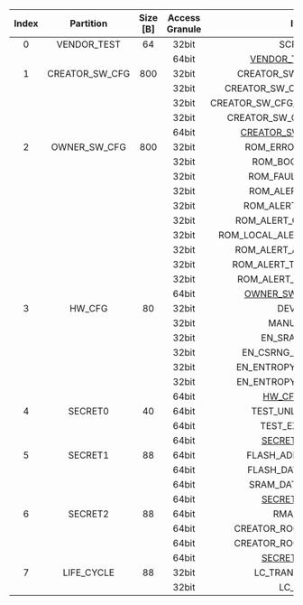 <!--
DO NOT EDIT THIS FILE DIRECTLY.
It has been generated with ./util/design/gen-otp-mmap.py
-->

|  Index  |   Partition    |  Size [B]  |  Access Granule  |                         Item                          |  Byte Address  |  Size [B]  |
|:-------:|:--------------:|:----------:|:----------------:|:-----------------------------------------------------:|:--------------:|:----------:|
|    0    |  VENDOR_TEST   |     64     |      32bit       |                        SCRATCH                        |     0x000      |     56     |
|         |                |            |      64bit       |    [VENDOR_TEST_DIGEST](#Reg_vendor_test_digest_0)    |     0x038      |     8      |
|    1    | CREATOR_SW_CFG |    800     |      32bit       |                CREATOR_SW_CFG_AST_CFG                 |     0x040      |    256     |
|         |                |            |      32bit       |              CREATOR_SW_CFG_ROM_EXT_SKU               |     0x140      |     4      |
|         |                |            |      32bit       |           CREATOR_SW_CFG_USE_SW_RSA_VERIFY            |     0x144      |     4      |
|         |                |            |      32bit       |              CREATOR_SW_CFG_KEY_IS_VALID              |     0x148      |     8      |
|         |                |            |      64bit       | [CREATOR_SW_CFG_DIGEST](#Reg_creator_sw_cfg_digest_0) |     0x358      |     8      |
|    2    |  OWNER_SW_CFG  |    800     |      32bit       |                  ROM_ERROR_REPORTING                  |     0x360      |     4      |
|         |                |            |      32bit       |                   ROM_BOOTSTRAP_EN                    |     0x364      |     4      |
|         |                |            |      32bit       |                  ROM_FAULT_RESPONSE                   |     0x368      |     4      |
|         |                |            |      32bit       |                  ROM_ALERT_CLASS_EN                   |     0x36C      |     4      |
|         |                |            |      32bit       |                 ROM_ALERT_ESCALATION                  |     0x370      |     4      |
|         |                |            |      32bit       |               ROM_ALERT_CLASSIFICATION                |     0x374      |    320     |
|         |                |            |      32bit       |            ROM_LOCAL_ALERT_CLASSIFICATION             |     0x4B4      |     64     |
|         |                |            |      32bit       |                ROM_ALERT_ACCUM_THRESH                 |     0x4F4      |     16     |
|         |                |            |      32bit       |               ROM_ALERT_TIMEOUT_CYCLES                |     0x504      |     16     |
|         |                |            |      32bit       |                ROM_ALERT_PHASE_CYCLES                 |     0x514      |     64     |
|         |                |            |      64bit       |   [OWNER_SW_CFG_DIGEST](#Reg_owner_sw_cfg_digest_0)   |     0x678      |     8      |
|    3    |     HW_CFG     |     80     |      32bit       |                       DEVICE_ID                       |     0x680      |     32     |
|         |                |            |      32bit       |                      MANUF_STATE                      |     0x6A0      |     32     |
|         |                |            |      32bit       |                    EN_SRAM_IFETCH                     |     0x6C0      |     1      |
|         |                |            |      32bit       |                 EN_CSRNG_SW_APP_READ                  |     0x6C1      |     1      |
|         |                |            |      32bit       |                EN_ENTROPY_SRC_FW_READ                 |     0x6C2      |     1      |
|         |                |            |      32bit       |                EN_ENTROPY_SRC_FW_OVER                 |     0x6C3      |     1      |
|         |                |            |      64bit       |         [HW_CFG_DIGEST](#Reg_hw_cfg_digest_0)         |     0x6C8      |     8      |
|    4    |    SECRET0     |     40     |      64bit       |                   TEST_UNLOCK_TOKEN                   |     0x6D0      |     16     |
|         |                |            |      64bit       |                    TEST_EXIT_TOKEN                    |     0x6E0      |     16     |
|         |                |            |      64bit       |        [SECRET0_DIGEST](#Reg_secret0_digest_0)        |     0x6F0      |     8      |
|    5    |    SECRET1     |     88     |      64bit       |                  FLASH_ADDR_KEY_SEED                  |     0x6F8      |     32     |
|         |                |            |      64bit       |                  FLASH_DATA_KEY_SEED                  |     0x718      |     32     |
|         |                |            |      64bit       |                  SRAM_DATA_KEY_SEED                   |     0x738      |     16     |
|         |                |            |      64bit       |        [SECRET1_DIGEST](#Reg_secret1_digest_0)        |     0x748      |     8      |
|    6    |    SECRET2     |     88     |      64bit       |                       RMA_TOKEN                       |     0x750      |     16     |
|         |                |            |      64bit       |                CREATOR_ROOT_KEY_SHARE0                |     0x760      |     32     |
|         |                |            |      64bit       |                CREATOR_ROOT_KEY_SHARE1                |     0x780      |     32     |
|         |                |            |      64bit       |        [SECRET2_DIGEST](#Reg_secret2_digest_0)        |     0x7A0      |     8      |
|    7    |   LIFE_CYCLE   |     88     |      32bit       |                   LC_TRANSITION_CNT                   |     0x7A8      |     48     |
|         |                |            |      32bit       |                       LC_STATE                        |     0x7D8      |     40     |